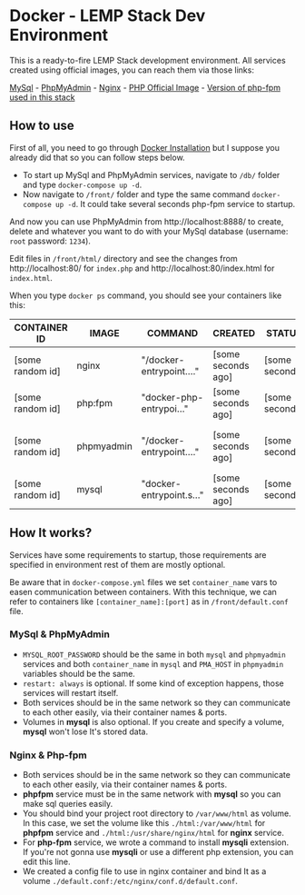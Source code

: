 # Docker - LEMP Stack Dev Environment

This is a ready-to-fire LEMP Stack development environment. All services created using official images, you can reach them via those links:

[MySql](https://hub.docker.com/_/mysql) - 
[PhpMyAdmin](https://hub.docker.com/_/phpmyadmin) - 
[Nginx](https://hub.docker.com/_/nginx) - 
[PHP Official Image](https://hub.docker.com/_/php) - [Version of php-fpm used in this stack](https://hub.docker.com/layers/php/library/php/fpm/images/sha256-6d653e2ff0e2fdce1590afeb5f4b011f07919f8db120f8d82437edd4fe4fc3e3?context=explore)

## How to use
First of all, you need to go through [Docker Installation](https://docs.docker.com/get-docker/) but I suppose you already did that so you can follow steps below.

- To start up MySql and PhpMyAdmin services, navigate to `/db/` folder and type `docker-compose up -d`.
- Now navigate to `/front/` folder and type the same command `docker-compose up -d`. It could take several seconds php-fpm service to startup.

And now you can use PhpMyAdmin from http://localhost:8888/ to create, delete and whatever you want to do with your MySql database (username: `root` password: `1234`). 

Edit files in `/front/html/` directory and see the changes from http://localhost:80/ for `index.php` and http://localhost:80/index.html for `index.html`. 

When you type `docker ps` command, you should see your containers like this:

CONTAINER ID|IMAGE|COMMAND|CREATED|STATUS|PORTS|NAMES|
|-|-|-|-|-|-|-|
|[some random id]|nginx|"/docker-entrypoint.…"|[some seconds ago]|[some seconds]|0.0.0.0:80->80/tcp, :::80->80/tcp|nginx|
|[some random id]|php:fpm|"docker-php-entrypoi…"|[some seconds ago]|[some seconds]|9000/tcp|php-fpm|
|[some random id]|phpmyadmin|"/docker-entrypoint.…"|[some seconds ago]|[some seconds]|0.0.0.0:8888->80/tcp, :::8888->80/tcp|phpmyadmin|
|[some random id]|mysql|"docker-entrypoint.s…"|[some seconds ago]|[some seconds]|3306/tcp, 33060/tcp|mysql|

## How It works?

Services have some requirements to startup, those requirements are specified in environment rest of them are mostly optional.

Be aware that in `docker-compose.yml` files we set `container_name` vars to easen communication between containers. With this technique, we can refer to containers like `[container_name]:[port]` as in `/front/default.conf` file.

### MySql & PhpMyAdmin
		
- `MYSQL_ROOT_PASSWORD` should be the same in both `mysql` and `phpmyadmin` services and both `container_name` in `mysql` and `PMA_HOST` in `phpmyadmin` variables should be the same.
- `restart: always` is optional. If some kind of exception happens, those services will restart itself.
- Both services should be in the same network so they can communicate to each other easily, via their container names & ports.
- Volumes in **mysql** is also optional. If you create and specify a volume, **mysql** won't lose It's stored data.

### Nginx & Php-fpm

- Both services should be in the same network so they can communicate to each other easily, via their container names & ports.
- **phpfpm** service must be in the same network with **mysql** so you can make sql queries easily.
- You should bind your project root directory to `/var/www/html` as volume. In this case, we set the volume like this `./html:/var/www/html` for **phpfpm** service and `./html:/usr/share/nginx/html` for **nginx** service.
- For **php-fpm** service, we wrote a command to install **mysqli** extension. If you're not gonna use **mysqli** or use a different php extension, you can edit this line.
- We created a config file to use in nginx container and bind It as a volume `./default.conf:/etc/nginx/conf.d/default.conf`.
